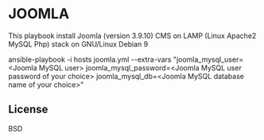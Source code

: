 JOOMLA 
======

This playbook install Joomla (version 3.9.10) CMS on LAMP (Linux Apache2 MySQL Php) stack on GNU/Linux Debian 9

ansible-playbook -i hosts joomla.yml --extra-vars "joomla_mysql_user=\<Joomla MySQL user\> joomla_mysql_password=\<Joomla MySQL user password of your choice\> joomla_mysql_db=\<Joomla MySQL database name of your choice\>"


License
-------

BSD
